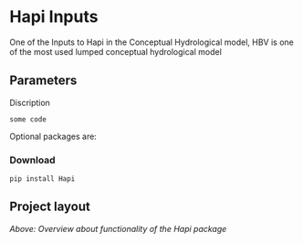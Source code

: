 # Hapi Inputs
One of the Inputs to Hapi in the Conceptual Hydrological model, HBV is one of the most used lumped conceptual hydrological model





## Parameters

Discription

```
some code
```

Optional packages are:


### Download

	pip install Hapi


## Project layout



*Above: Overview about functionality of the Hapi package*
